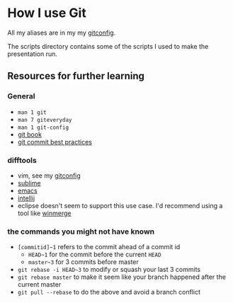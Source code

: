 # How I use Git

  All my aliases are in my my [gitconfig](./gitconfig).

  The scripts directory contains some of the scripts I used to make the presentation run.


## Resources for further learning
### General
  * `man 1 git`
  * `man 7 giteveryday`
  * `man 1 git-config`
  * [git book](https://git-scm.com/book/en/v2)
  * [git commit best practices](http://goo.gl/xwWq)

### difftools
  * vim, see my [gitconfig](./gitconfig)
  * [sublime](http://www.sublimerge.com/docs/vcs-integration.html)
  * [emacs](https://whatworks4me.wordpress.com/2011/04/13/view-git-diffs-in-emacs-using-ediff/)
  * [intellij](https://coderwall.com/p/gc_hqw/use-intellij-or-webstorm-as-your-git-diff-tool-even-on-windows)
  * eclipse doesn't seem to support this use case.  I'd recommend using a tool like [winmerge](http://winmerge.org/)

### the commands you might not have known
  * `[commitid]~1` refers to the commit ahead of a commit id
    * `HEAD~1` for the commit before the current `HEAD`
    * `master~3` for 3 commits before master
  * `git rebase -i HEAD~3` to modify or squash your last 3 commits 
  * `git rebase master` to make it seem like your branch happened after the current master
  * `git pull --rebase` to do the above and avoid a branch conflict
